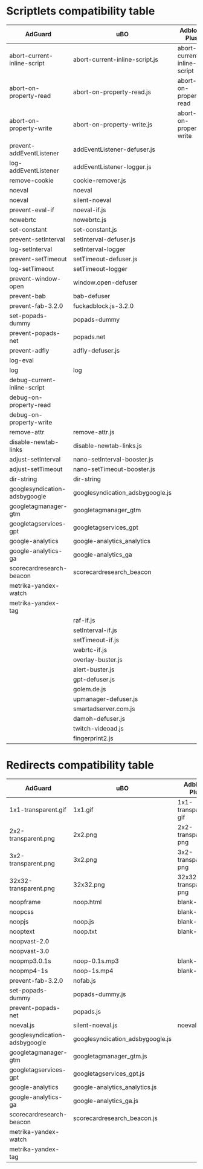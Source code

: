 # <a id="scriptlets"></a> Scriptlets compatibility table

| AdGuard | uBO | Adblock Plus |
|--|--|--|
| abort-current-inline-script | abort-current-inline-script.js | abort-current-inline-script |
| abort-on-property-read | abort-on-property-read.js | abort-on-property-read |
| abort-on-property-write | abort-on-property-write.js | abort-on-property-write |
| prevent-addEventListener | addEventListener-defuser.js |  |
| log-addEventListener | addEventListener-logger.js |  |
| remove-cookie | cookie-remover.js |  |
| noeval | noeval |  |
| noeval | silent-noeval |  |
| prevent-eval-if | noeval-if.js |  |
| nowebrtc | nowebrtc.js |  |
| set-constant | set-constant.js |  |
| prevent-setInterval | setInterval-defuser.js |  |
| log-setInterval | setInterval-logger |  |
| prevent-setTimeout | setTimeout-defuser.js |  |
| log-setTimeout | setTimeout-logger |  |
| prevent-window-open | window.open-defuser |  |
| prevent-bab | bab-defuser |  |
| prevent-fab-3.2.0 | fuckadblock.js-3.2.0 |  |
| set-popads-dummy | popads-dummy |  |
| prevent-popads-net | popads.net |  |
| prevent-adfly | adfly-defuser.js |  |
| log-eval |  |  |
| log | log |  |
| debug-current-inline-script |  |  |
| debug-on-property-read |  |  |
| debug-on-property-write |  |  |
| remove-attr | remove-attr.js |  |
| disable-newtab-links | disable-newtab-links.js |  |
| adjust-setInterval | nano-setInterval-booster.js |  |
| adjust-setTimeout | nano-setTimeout-booster.js |  |
| dir-string | dir-string |  |
| googlesyndication-adsbygoogle | googlesyndication_adsbygoogle.js |  |
| googletagmanager-gtm | googletagmanager_gtm |  |
| googletagservices-gpt | googletagservices_gpt |  |
| google-analytics | google-analytics_analytics |  |
| google-analytics-ga | google-analytics_ga |  |
| scorecardresearch-beacon | scorecardresearch_beacon |  |
| metrika-yandex-watch |  |  |
| metrika-yandex-tag |  |  |
|  | raf-if.js |  |
|  | setInterval-if.js |  |
|  | setTimeout-if.js |  |
|  | webrtc-if.js |  |
|  | overlay-buster.js |  |
|  | alert-buster.js |  |
|  | gpt-defuser.js |  |
|  | golem.de.js |  |
|  | upmanager-defuser.js |  |
|  | smartadserver.com.js |  |
|  | damoh-defuser.js |  |
|  | twitch-videoad.js |  |
|  | fingerprint2.js |  |


# <a id="scriptlets"></a> Redirects compatibility table

| AdGuard | uBO | Adblock Plus |
|--|--|--|
| 1x1-transparent.gif | 1x1.gif | 1x1-transparent-gif |
| 2x2-transparent.png | 2x2.png | 2x2-transparent-png |
| 3x2-transparent.png | 3x2.png | 3x2-transparent-png |
| 32x32-transparent.png | 32x32.png | 32x32-transparent-png |
| noopframe | noop.html | blank-html |
| noopcss |  | blank-css |
| noopjs | noop.js | blank-js |
| nooptext | noop.txt | blank-text |
| noopvast-2.0 |  |  |
| noopvast-3.0 |  |  |
| noopmp3.0.1s | noop-0.1s.mp3 | blank-mp3 |
| noopmp4-1s | noop-1s.mp4 | blank-mp4 |
| prevent-fab-3.2.0 | nofab.js |  |
| set-popads-dummy | popads-dummy.js |  |
| prevent-popads-net | popads.js |  |
| noeval.js | silent-noeval.js | noeval |
| googlesyndication-adsbygoogle | googlesyndication_adsbygoogle.js |  |
| googletagmanager-gtm | googletagmanager_gtm.js |  |
| googletagservices-gpt | googletagservices_gpt.js |  |
| google-analytics | google-analytics_analytics.js |  |
| google-analytics-ga | google-analytics_ga.js |  |
| scorecardresearch-beacon | scorecardresearch_beacon.js |  |
| metrika-yandex-watch |  |  |
| metrika-yandex-tag |  |  |
